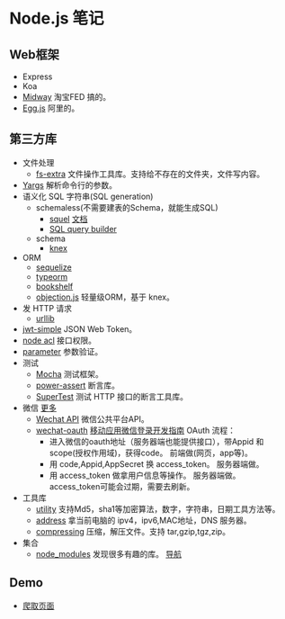 # Node.js 笔记
## Web框架
* Express
* Koa
* [Midway](https://midwayjs.org/midway/) 淘宝FED 搞的。
* [Egg.js](https://eggjs.org/zh-cn/) 阿里的。

## 第三方库
* 文件处理
  * [fs-extra](https://github.com/jprichardson/node-fs-extra) 文件操作工具库。支持给不存在的文件夹，文件写内容。
* [Yargs](https://www.npmjs.com/package/yargs) 解析命令行的参数。
* 语义化 SQL 字符串(SQL generation)
  * schemaless(不需要建表的Schema，就能生成SQL)
    * [squel](https://github.com/hiddentao/squel) [文档](https://hiddentao.com/squel/api.html)
    * [SQL query builder](https://github.com/dresende/node-sql-query)
  * schema
    * [knex](https://github.com/tgriesser/knex)
* ORM
  * [sequelize](https://github.com/sequelize/sequelize)
  * [typeorm](https://github.com/typeorm/typeorm)
  * [bookshelf](https://github.com/bookshelf/bookshelf)
  * [objection.js](https://github.com/Vincit/objection.js/) 轻量级ORM，基于 knex。
* 发 HTTP 请求
  * [urllib](https://github.com/node-modules/urllib)
* [jwt-simple](https://github.com/hokaccha/node-jwt-simple) JSON Web Token。
* [node acl](https://github.com/OptimalBits/node_acl) 接口权限。
* [parameter](https://github.com/node-modules/parameter) 参数验证。
* 测试
  * [Mocha](https://mochajs.org/) 测试框架。
  * [power-assert](https://github.com/power-assert-js/power-assert) 断言库。
  * [SuperTest](https://github.com/visionmedia/supertest) 测试 HTTP 接口的断言工具库。
* 微信 [更多](https://github.com/node-webot)
  * [Wechat API](https://github.com/node-webot/wechat-api) 微信公共平台API。
  * [wechat-oauth](https://github.com/node-webot/wechat-oauth) [移动应用微信登录开发指南](https://open.weixin.qq.com/cgi-bin/showdocument?action=dir_list&t=resource/res_list&verify=1&id=open1419317851&token=&lang=zh_CN) OAuth 流程：
    * 进入微信的oauth地址（服务器端也能提供接口），带Appid 和 scope(授权作用域)，获得code。 前端做(网页，app等)。
    * 用 code,Appid,AppSecret 换 access_token。 服务器端做。
    * 用 access_token 做拿用户信息等操作。 服务器端做。 access_token可能会过期，需要去刷新。
* 工具库
  * [utility](https://github.com/node-modules/utility) 支持Md5，sha1等加密算法，数字，字符串，日期工具方法等。
  * [address](https://github.com/node-modules/address) 拿当前电脑的 ipv4，ipv6,MAC地址，DNS 服务器。
  * [compressing](https://github.com/node-modules/compressing) 压缩，解压文件。支持 tar,gzip,tgz,zip。
* 集合
  * [node_modules](https://github.com/node-modules) 发现很多有趣的库。 [导航](http://node-modules.github.io/book/README.html)

## Demo
* [爬取页面](crawler)



